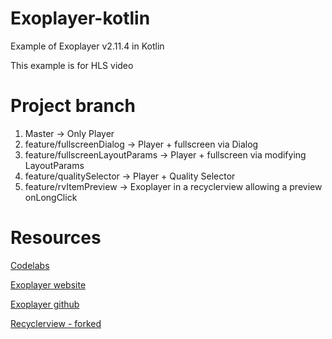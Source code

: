 # Exoplayer-kotlin

Example of Exoplayer v2.11.4 in Kotlin

This example is for HLS video

# Project branch

1. Master -> Only Player
2. feature/fullscreenDialog -> Player + fullscreen via Dialog
3. feature/fullscreenLayoutParams -> Player + fullscreen via modifying LayoutParams
4. feature/qualitySelector -> Player + Quality Selector
5. feature/rvItemPreview -> Exoplayer in a recyclerview allowing a preview onLongClick

# Resources

[Codelabs](https://codelabs.developers.google.com/codelabs/exoplayer-intro/#0)

[Exoplayer website](https://exoplayer.dev/)

[Exoplayer github](https://github.com/google/ExoPlayer)

[Recyclerview - forked](https://github.com/mitchtabian/Video-Player-RecyclerView)
